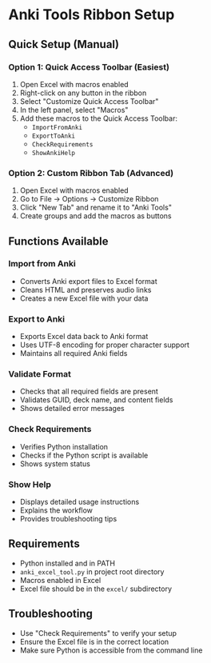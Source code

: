 # Anki Tools Ribbon Setup

## Quick Setup (Manual)

### Option 1: Quick Access Toolbar (Easiest)
1. Open Excel with macros enabled
2. Right-click on any button in the ribbon
3. Select "Customize Quick Access Toolbar"
4. In the left panel, select "Macros"
5. Add these macros to the Quick Access Toolbar:
   - `ImportFromAnki`
   - `ExportToAnki`
   - `CheckRequirements`
   - `ShowAnkiHelp`

### Option 2: Custom Ribbon Tab (Advanced)
1. Open Excel with macros enabled
2. Go to File → Options → Customize Ribbon
3. Click "New Tab" and rename it to "Anki Tools"
4. Create groups and add the macros as buttons

## Functions Available

### Import from Anki
- Converts Anki export files to Excel format
- Cleans HTML and preserves audio links
- Creates a new Excel file with your data

### Export to Anki
- Exports Excel data back to Anki format
- Uses UTF-8 encoding for proper character support
- Maintains all required Anki fields

### Validate Format
- Checks that all required fields are present
- Validates GUID, deck name, and content fields
- Shows detailed error messages

### Check Requirements
- Verifies Python installation
- Checks if the Python script is available
- Shows system status

### Show Help
- Displays detailed usage instructions
- Explains the workflow
- Provides troubleshooting tips

## Requirements
- Python installed and in PATH
- `anki_excel_tool.py` in project root directory
- Macros enabled in Excel
- Excel file should be in the `excel/` subdirectory

## Troubleshooting
- Use "Check Requirements" to verify your setup
- Ensure the Excel file is in the correct location
- Make sure Python is accessible from the command line 